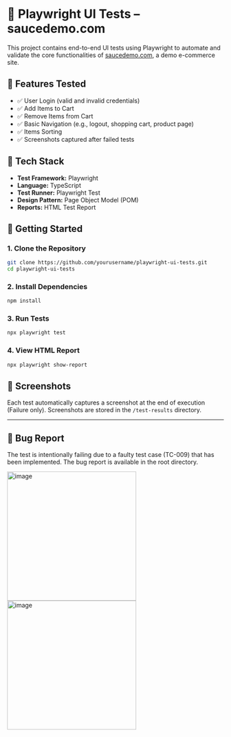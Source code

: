 # 🧪 Playwright UI Tests – saucedemo.com

This project contains end-to-end UI tests using Playwright to automate and validate the core functionalities of [saucedemo.com](https://www.saucedemo.com/), a demo e-commerce site.

## 📌 Features Tested

- ✅ User Login (valid and invalid credentials)
- ✅ Add Items to Cart
- ✅ Remove Items from Cart
- ✅ Basic Navigation (e.g., logout, shopping cart, product page)
- ✅ Items Sorting
- ✅ Screenshots captured after failed tests

## 🧰 Tech Stack

- **Test Framework:** Playwright
- **Language:** TypeScript
- **Test Runner:** Playwright Test
- **Design Pattern:** Page Object Model (POM)
- **Reports:** HTML Test Report

## 🚀 Getting Started

### 1. Clone the Repository

```bash
git clone https://github.com/yourusername/playwright-ui-tests.git
cd playwright-ui-tests
```

### 2. Install Dependencies

```bash
npm install
```

### 3. Run Tests

```bash
npx playwright test
```

### 4. View HTML Report

```bash
npx playwright show-report
```

## 📸 Screenshots

Each test automatically captures a screenshot at the end of execution (Failure only). Screenshots are stored in the `/test-results` directory.

---

## 🐞 Bug Report

The test is intentionally failing due to a faulty test case (TC-009) that has been implemented. The bug report is available in the root directory.

<img width="300" alt="image" src="https://github.com/user-attachments/assets/33407e0b-5b42-4e5d-a778-f5b5f55c4820" />

<img width="300" alt="image" src="https://github.com/user-attachments/assets/df20cdfb-03e7-4fbf-9d5e-0813fd06796b" />

